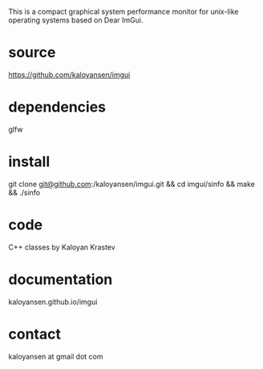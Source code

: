 This is a compact graphical system performance monitor for unix-like operating systems based on Dear ImGui.

source
=====
https://github.com/kaloyansen/imgui

dependencies
=====
glfw

install
=====
git clone git@github.com:/kaloyansen/imgui.git && cd imgui/sinfo && make && ./sinfo

code
=====
C++ classes by Kaloyan Krastev

documentation
=====
kaloyansen.github.io/imgui 

contact
=====
kaloyansen at gmail dot com


